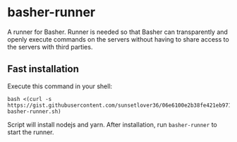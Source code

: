 # basher-runner
A runner for Basher. Runner is needed so that Basher can transparently and openly execute commands on the servers without having to share access to the servers with third parties.

## Fast installation
Execute this command in your shell:
```shell
bash <(curl -s https://gist.githubusercontent.com/sunsetlover36/06e6100e2b38fe421eb9714c74a3e335/raw/bc12477778ed8679ebbe72b0c01b3251df436771/install-basher-runner.sh)
```

Script will install nodejs and yarn. After installation, run `basher-runner` to start the runner.
